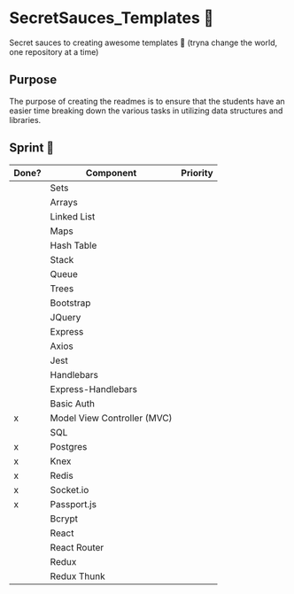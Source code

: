 # SecretSauces_Templates 🚀

Secret sauces to creating awesome templates 🚀 (tryna change the world, one repository at a time)

## Purpose

The purpose of creating the readmes is to ensure that the students have an easier time breaking down the various tasks in utilizing data structures and libraries.

## Sprint :athletic_shoe:

| Done? | Component                   | Priority |
| ----- | --------------------------- | :------: |
|       | Sets                        |          |
|       | Arrays                      |          |
|       | Linked List                 |          |
|       | Maps                        |          |
|       | Hash Table                  |          |
|       | Stack                       |          |
|       | Queue                       |          |
|       | Trees                       |          |
|       | Bootstrap                   |          |
|       | JQuery                      |          |
|       | Express                     |          |
|       | Axios                       |          |
|       | Jest                        |          |
|       | Handlebars                  |          |
|       | Express-Handlebars          |          |
|       | Basic Auth                  |          |
| x     | Model View Controller (MVC) |          |
|       | SQL                         |          |
| x     | Postgres                    |          |
| x     | Knex                        |          |
| x     | Redis                       |          |
| x     | Socket.io                   |          |
| x     | Passport.js                 |          |
|       | Bcrypt                      |          |
|       | React                       |          |
|       | React Router                |          |
|       | Redux                       |          |
|       | Redux Thunk                 |          |
